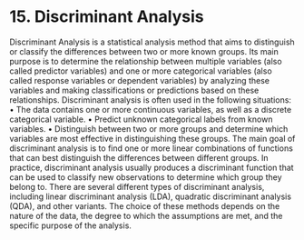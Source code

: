 # 15. Discriminant Analysis

Discriminant Analysis is a statistical analysis method that aims to distinguish or classify the differences between two or more known groups. Its main purpose is to determine the relationship between multiple variables (also called predictor variables) and one or more categorical variables (also called response variables or dependent variables) by analyzing these variables and making classifications or predictions based on these relationships.
Discriminant analysis is often used in the following situations:
• The data contains one or more continuous variables, as well as a discrete categorical variable.
• Predict unknown categorical labels from known variables.
• Distinguish between two or more groups and determine which variables are most effective in distinguishing these groups.
The main goal of discriminant analysis is to find one or more linear combinations of functions that can best distinguish the differences between different groups. In practice, discriminant analysis usually produces a discriminant function that can be used to classify new observations to determine which group they belong to.
There are several different types of discriminant analysis, including linear discriminant analysis (LDA), quadratic discriminant analysis (QDA), and other variants. The choice of these methods depends on the nature of the data, the degree to which the assumptions are met, and the specific purpose of the analysis.